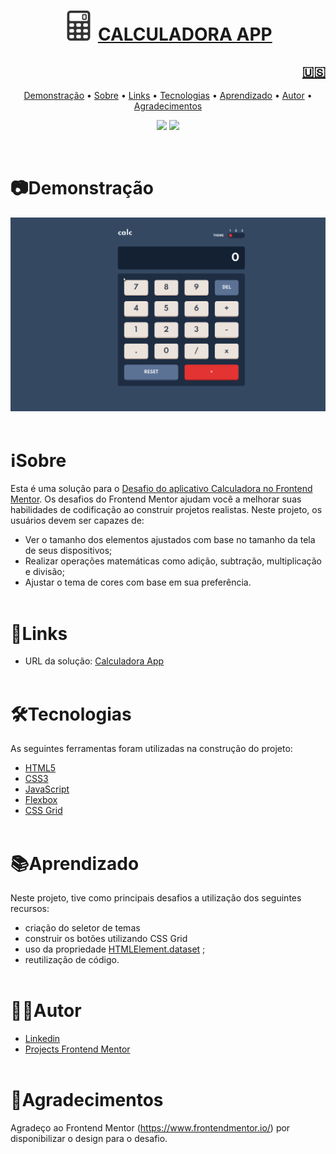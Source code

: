 <h1 align="center">
    <img src="./images/calculator-icon.png" alt="My cool logo"/>
    <a href="https://rodrigorvix.github.io/challenges-frontendmentor/calculator-app">CALCULADORA APP</a>
</h1>
<h2 style='text-align:right'><a href=https://github.com/rodrigorvix/challenges-frontendmentor/blob/main/calculator-app/README.md><span align="rigth">🇺🇸</span></a></h2>

<p align="center">
 <a href="#📷Demonstração">Demonstração</a> •
 <a href="#ℹ️Sobre">Sobre</a> • 
 <a href="#🔗links">Links</a> • 
 <a href="#🛠tecnologias">Tecnologias</a> • 
 <a href="#📚aprendizado">Aprendizado</a> • 
 <a href="#👨‍💻autor">Autor</a> • 
 <a href="#👏agradecimentos">Agradecimentos</a> 
</p>
<p align="center">

  <img src="https://img.shields.io/static/v1?label=Developer&message=Rodrigo Vitoriense&color=7159c1&style=for-the-badge&logo=">
<img src="https://img.shields.io/static/v1?label=LICENSE&message=MIT&color=7159c1&style=for-the-badge&logo="/>
</p><br>

# 📷Demonstração

<img src="./images/Calculator-app-preview.gif">
<br><br>

# ℹ️Sobre

Esta é uma solução para o [Desafio do aplicativo Calculadora no Frontend Mentor](https://www.frontendmentor.io/challenges/calculator-app-9lteq5N29). Os desafios do Frontend Mentor ajudam você a melhorar suas habilidades de codificação ao construir projetos realistas.
Neste projeto, os usuários devem ser capazes de:

- Ver o tamanho dos elementos ajustados com base no tamanho da tela de seus dispositivos;
- Realizar operações matemáticas como adição, subtração, multiplicação e divisão;
- Ajustar o tema de cores com base em sua preferência.
  <br><br>

# 🔗Links

- URL da solução: [Calculadora App](https://rodrigorvix.github.io/challenges-frontendmentor/calculator-app/)
  <br><br>

# 🛠Tecnologias

As seguintes ferramentas foram utilizadas na construção do projeto:

- [HTML5](https://developer.mozilla.org/en-US/docs/Glossary/HTML5)
- [CSS3](https://developer.mozilla.org/pt-BR/docs/Web/CSS)
- [JavaScript](https://developer.mozilla.org/pt-BR/docs/Web/JavaScript)
- [Flexbox](https://developer.mozilla.org/pt-BR/docs/Web/CSS/CSS_Flexible_Box_Layout/Basic_Concepts_of_Flexbox)
- [CSS Grid](https://developer.mozilla.org/pt-BR/docs/Web/CSS/CSS_Grid_Layout)
  <br><br>

# 📚Aprendizado

Neste projeto, tive como principais desafios a utilização dos seguintes recursos:

- criação do seletor de temas
- construir os botões utilizando CSS Grid
- uso da propriedade [HTMLElement.dataset](https://developer.mozilla.org/pt-BR/docs/Web/API/HTMLOrForeignElement/dataset) ;
- reutilização de código.
  <br><br>

# 👨‍💻Autor

- [Linkedin](https://www.linkedin.com/in/rodrigovitoriense/)
- [Projects Frontend Mentor](https://www.frontendmentor.io/profile/rodrigorvix)
  <br><br>

# 👏Agradecimentos

Agradeço ao Frontend Mentor (https://www.frontendmentor.io/) por disponibilizar o design para o desafio.
